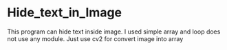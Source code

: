 # Hide_text_in_Image
This program can hide text inside image. I used simple array and loop does not use any module. Just use cv2 for convert image into array
